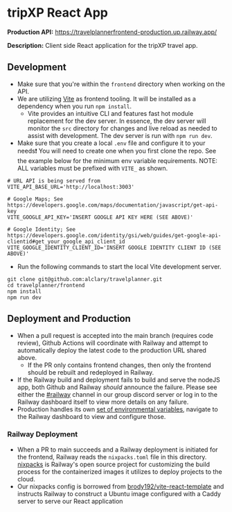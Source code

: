 # tripXP React App
**Production API:** <https://travelplannerfrontend-production.up.railway.app/>

**Description:** Client side React application for the tripXP travel app. 

## Development
* Make sure that you're within the `frontend` directory when working on the API.
* We are utilizing [Vite](https://vitejs.dev/) as frontend tooling. It will be installed as a dependency when you run `npm install`.
  * Vite provides an intuitive CLI and features fast hot module replacement for the dev server. In essence, the dev server will monitor the `src` directory for changes and live reload as needed to assist with development. The dev server is run with `npm run dev`.
* Make sure that you create a local `.env` file and configure it to your needs❗ You will need to create one when you first clone the repo. See the example below for the minimum env variable requirements. NOTE: ALL variables must be prefixed with `VITE_` as shown.
```
# URL API is being served from
VITE_API_BASE_URL='http://localhost:3003'

# Google Maps; See https://developers.google.com/maps/documentation/javascript/get-api-key
VITE_GOOGLE_API_KEY='INSERT GOOGLE API KEY HERE (SEE ABOVE)'

# Google Identity; See https://developers.google.com/identity/gsi/web/guides/get-google-api-clientid#get_your_google_api_client_id
VITE_GOOGLE_IDENTITY_CLIENT_ID='INSERT GOOGLE IDENTITY CLIENT ID (SEE ABOVE)'
```

* Run the following commands to start the local Vite development server. 
```
git clone git@github.com:alclary/travelplanner.git
cd travelplanner/frontend
npm install
npm run dev
```

## Deployment and Production
* When a pull request is accepted into the main branch (requires code review), Github Actions will coordinate with Railway and attempt to automatically deploy the latest code to the production URL shared above.
  * If the PR only contains frontend changes, then only the frontend should be rebuilt and redeployed in Railway.
* If the Railway build and deployment fails to build and serve the nodeJS app, both Github and Railway *should* announce the failure. Please see either the [#railway](https://discordapp.com/channels/1225842180912971926/1230325947404652584) channel in our group discord server or log in to the Railway dashboard itself to view more details on any failure.
* Production handles its own [set of environmental variables](https://docs.railway.app/guides/variables), navigate to the Railway dashboard to view and configure those.

### Railway Deployment
* When a PR to main succeeds and a Railway deployment is initiated for the frontend, Railway reads the `nixpacks.toml` file in this directory. [nixpacks](https://nixpacks.com/docs) is Railway's open source project for customizing the build process for the containerized images it utilizes to deploy projects to the cloud.
* Our nixpacks config is borrowed from [brody192/vite-react-template](brody192/vite-react-template) and instructs Railway to construct a Ubuntu image configured with a Caddy server to serve our React application
